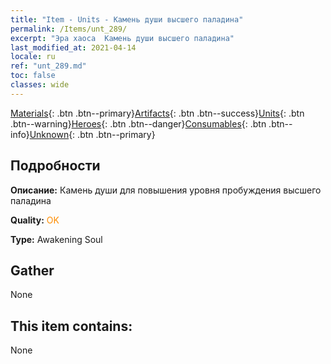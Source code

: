 ```yaml
---
title: "Item - Units - Камень души высшего паладина"
permalink: /Items/unt_289/
excerpt: "Эра хаоса  Камень души высшего паладина"
last_modified_at: 2021-04-14
locale: ru
ref: "unt_289.md"
toc: false
classes: wide
---
```

 [Materials](/ru/Items/){: .btn .btn--primary}[Artifacts](/ru/Items/Artifacts/){: .btn .btn--success}[Units](/ru/Items/Units/){: .btn .btn--warning}[Heroes](/ru/Items/Heroes/){: .btn .btn--danger}[Consumables](/ru/Items/Consumables/){: .btn .btn--info}[Unknown](/ru/Items/Unknown/){: .btn .btn--primary}

## Подробности
 **Описание:** Камень души для повышения уровня пробуждения высшего паладина

 **Quality:** <span style="color: #FF8C00">OK</span>

 **Type:** Awakening Soul

## Gather

  None

## This item contains:

  None

